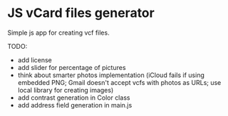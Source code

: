 # JS vCard files generator
Simple js app for creating vcf files.

TODO:
* add license
* add slider for percentage of pictures
* think about smarter photos implementation (iCloud fails if using embedded PNG; Gmail doesn't accept vcfs with photos as URLs; use local library for creating images)
* add contrast generation in Color class
* add address field generation in main.js
